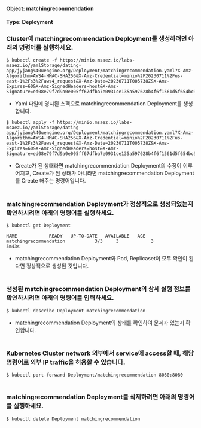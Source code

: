 
#### Object: matchingrecommendation
#### Type: Deployment

### Cluster에 matchingrecommendation Deployment를 생성하려면 아래의 명령어를 실행하세요.

```
$ kubectl create -f https://minio.msaez.io/labs-msaez.io/yamlStorage/dating-app/jyjang%40uengine.org/Deployment/matchingrecommendation.yaml?X-Amz-Algorithm=AWS4-HMAC-SHA256&X-Amz-Credential=minio%2F20230711%2Fus-east-1%2Fs3%2Faws4_request&X-Amz-Date=20230711T005738Z&X-Amz-Expires=60&X-Amz-SignedHeaders=host&X-Amz-Signature=ed08e79f7d9a0e005ff67dfba7e0931ce135a597628b4f6f1561d5f654bc92be
```
- Yaml 파일에 명시된 스펙으로 matchingrecommendation Deployment를 생성합니다.

```
$ kubectl apply -f https://minio.msaez.io/labs-msaez.io/yamlStorage/dating-app/jyjang%40uengine.org/Deployment/matchingrecommendation.yaml?X-Amz-Algorithm=AWS4-HMAC-SHA256&X-Amz-Credential=minio%2F20230711%2Fus-east-1%2Fs3%2Faws4_request&X-Amz-Date=20230711T005738Z&X-Amz-Expires=60&X-Amz-SignedHeaders=host&X-Amz-Signature=ed08e79f7d9a0e005ff67dfba7e0931ce135a597628b4f6f1561d5f654bc92be
```
- Create가 된 상태라면 matchingrecommendation Deployment의 수정이 이루어지고, Create가 된 상태가 아니라면 matchingrecommendation Deployment를 Create 해주는 명령어입니다.  
#

### matchingrecommendation Deployment가 정상적으로 생성되었는지 확인하시려면 아래의 명령어를 실행하세요.

```
$ kubectl get Deployment

NAME            READY   UP-TO-DATE   AVAILABLE   AGE
matchingrecommendation           3/3     3            3           5m43s

```
- matchingrecommendation Deployment와 Pod, Replicaset이 모두 확인이 된다면 정상적으로 생성된 것입니다.
#

### 생성된 matchingrecommendation Deployment의 상세 실행 정보를 확인하시려면 아래의 명령어를 입력하세요.

```
$ kubectl describe Deployment matchingrecommendation
```
- matchingrecommendation Deployment의 상태를 확인하여 문제가 있는지 확인합니다. 
#

### Kubernetes Cluster network 외부에서 service에 access할 때, 해당 명령어로 외부 IP traffic을 허용할 수 있습니다.

```
$ kubectl port-forward Deployment/matchingrecommendation 8080:8080
```
#

### matchingrecommendation Deployment를 삭제하려면 아래의 명령어를 실행하세요.

```
$ kubectl delete Deployment matchingrecommendation
```
#

